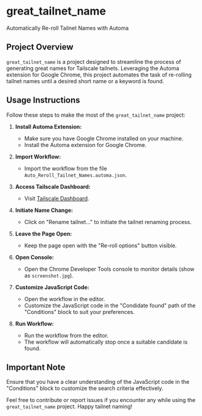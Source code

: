 # great_tailnet_name
Automatically Re-roll Tailnet Names with Automa

## Project Overview

`great_tailnet_name` is a project designed to streamline the process of generating great names for Tailscale tailnets. Leveraging the Automa extension for Google Chrome, this project automates the task of re-rolling tailnet names until a desired short name or a keyword is found.

## Usage Instructions

Follow these steps to make the most of the `great_tailnet_name` project:

1. **Install Automa Extension:**
   - Make sure you have Google Chrome installed on your machine.
   - Install the Automa extension for Google Chrome.

2. **Import Workflow:**
   - Import the workflow from the file `Auto_Reroll_Tailnet_Names.automa.json`.

3. **Access Tailscale Dashboard:**
   - Visit [Tailscale Dashboard](https://login.tailscale.com/admin/dns).

4. **Initiate Name Change:**
   - Click on "Rename tailnet..." to initiate the tailnet renaming process.

5. **Leave the Page Open:**
   - Keep the page open with the "Re-roll options" button visible.

6. **Open Console:**
   - Open the Chrome Developer Tools console to monitor details (show as `screenshot.jpg`).

7. **Customize JavaScript Code:**
   - Open the workflow in the editor.
   - Customize the JavaScript code in the "Condidate found" path of the "Conditions" block to suit your preferences.

8. **Run Workflow:**
   - Run the workflow from the editor.
   - The workflow will automatically stop once a suitable candidate is found.

## Important Note

Ensure that you have a clear understanding of the JavaScript code in the "Conditions" block to customize the search criteria effectively.

Feel free to contribute or report issues if you encounter any while using the `great_tailnet_name` project. Happy tailnet naming!
